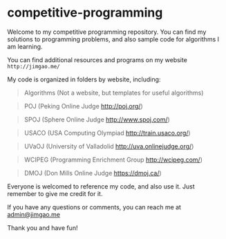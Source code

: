 competitive-programming
===========

Welcome to my competitive programming repository. You can find my solutions to programming problems, and also sample code for algorithms I am learning.

You can find additional resources and programs on my website `http://jimgao.me/`

My code is organized in folders by website, including:
> Algorithms (Not a website, but templates for useful algorithms)

> POJ (Peking Online Judge http://poj.org/)

> SPOJ (Sphere Online Judge http://www.spoj.com/)

> USACO (USA Computing Olympiad http://train.usaco.org/)

> UVaOJ (University of Valladolid http://uva.onlinejudge.org/)

> WCIPEG (Programming Enrichment Group http://wcipeg.com/)

> DMOJ (Don Mills Online Judge https://dmoj.ca/)

Everyone is welcomed to reference my code, and also use it. Just remember to give me credit for it. 

If you have any questions or comments, you can reach me at admin@jimgao.me

Thank you and have fun!
